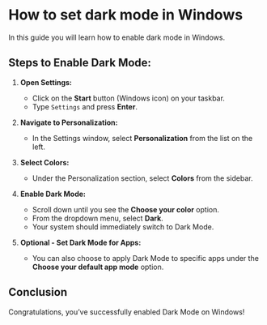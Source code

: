 # How to set dark mode in Windows

In this guide you will learn how to enable dark mode in Windows.

## Steps to Enable Dark Mode:

1. **Open Settings:**
   - Click on the **Start** button (Windows icon) on your taskbar.
   - Type `Settings` and press **Enter**.

2. **Navigate to Personalization:**
   - In the Settings window, select **Personalization** from the list on the left.

3. **Select Colors:**
   - Under the Personalization section, select **Colors** from the sidebar.

4. **Enable Dark Mode:**
   - Scroll down until you see the **Choose your color** option.
   - From the dropdown menu, select **Dark**.
   - Your system should immediately switch to Dark Mode.

5. **Optional - Set Dark Mode for Apps:**
   - You can also choose to apply Dark Mode to specific apps under the **Choose your default app mode** option.

## Conclusion
Congratulations, you’ve successfully enabled Dark Mode on Windows!

